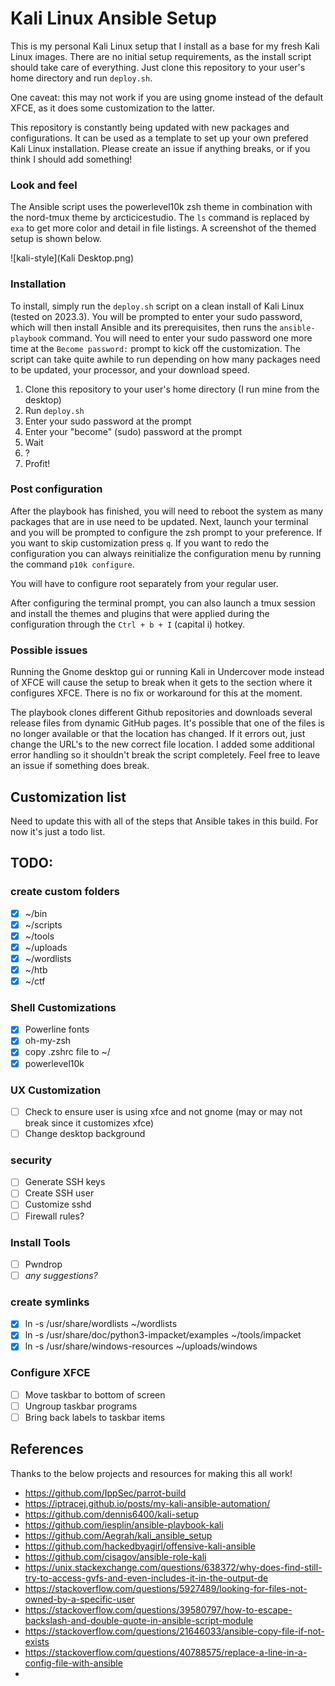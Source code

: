 # Kali Linux Ansible Setup

This is my personal Kali Linux setup that I install as a base for my fresh Kali Linux images. There are no initial setup requirements, as the install script should take care of everything.  Just clone this repository to your user's home directory and run `deploy.sh`.  

One caveat: this may not work if you are using gnome instead of the default XFCE, as it does some customization to the latter.

This repository is constantly being updated with new packages and configurations. It can be used as a template to set up your own prefered Kali Linux installation. Please create an issue if anything breaks, or if you think I should add something!

### Look and feel

The Ansible script uses the powerlevel10k zsh theme in combination with the nord-tmux theme by arcticicestudio. The `ls` command is replaced by `exa` to get more color and detail in file listings.
A screenshot of the themed setup is shown below.

![kali-style](Kali Desktop.png)

### Installation

To install, simply run the `deploy.sh` script on a clean install of Kali Linux (tested on 2023.3).  You will be prompted to enter your sudo password, which will then install Ansible and its prerequisites, then runs the `ansible-playbook` command. You will need to enter your sudo password one more time at the `Become password:` prompt to kick off the customization.  The script can take quite awhile to run depending on how many packages need to be updated, your processor, and your download speed.

1. Clone this repository to your user's home directory (I run mine from the desktop)
2. Run `deploy.sh`
3. Enter your sudo password at the prompt
4. Enter your "become" (sudo) password at the prompt
5. Wait
6. ?
7. Profit!

### Post configuration

After the playbook has finished, you will need to reboot the system as many packages that are in use need to be updated.  Next, launch your terminal and you will be prompted to configure the zsh prompt to your preference. If you want to skip customization press `q`.  If you want to redo the configuration you can always reinitialize the configuration menu by running the command `p10k configure`.  

You will have to configure root separately from your regular user. 

After configuring the terminal prompt, you can also launch a tmux session and install the themes and plugins that were applied during the configuration through the `Ctrl + b + I` (capital i) hotkey. 

### Possible issues

Running the Gnome desktop gui or running Kali in Undercover mode instead of XFCE will cause the setup to break when it gets to the section where it configures XFCE.  There is no fix or workaround for this at the moment.

The playbook clones different Github repositories and downloads several release files from dynamic GitHub pages. It's possible that one of the files is no longer available or that the location has changed. If it errors out, just change the URL's to the new correct file location. I added some additional error handling so it shouldn't break the script completely. Feel free to leave an issue if something does break.

## Customization list

Need to update this with all of the steps that Ansible takes in this build.  For now it's just a todo list.

## TODO: 

### create custom folders

- [x] ~/bin
- [x] ~/scripts
- [x] ~/tools
- [x] ~/uploads
- [x] ~/wordlists
- [x] ~/htb
- [x] ~/ctf

### Shell Customizations

- [x] Powerline fonts
- [x] oh-my-zsh
- [x] copy .zshrc file to ~/
- [x] powerlevel10k

### UX Customization
- [ ] Check to ensure user is using xfce and not gnome (may or may not break since it customizes xfce)
- [ ] Change desktop background

### security

- [ ] Generate SSH keys
- [ ] Create SSH user
- [ ] Customize sshd
- [ ] Firewall rules?

### Install Tools

- [ ] Pwndrop
- [ ] _any suggestions?_

### create symlinks

- [x] ln -s /usr/share/wordlists ~/wordlists
- [x] ln -s /usr/share/doc/python3-impacket/examples ~/tools/impacket
- [x] ln -s /usr/share/windows-resources ~/uploads/windows

### Configure XFCE

- [ ] Move taskbar to bottom of screen
- [ ] Ungroup taskbar programs
- [ ] Bring back labels to taskbar items

## References

Thanks to the below projects and resources for making this all work!
- https://github.com/IppSec/parrot-build
- https://iptracej.github.io/posts/my-kali-ansible-automation/
- https://github.com/dennis6400/kali-setup
- https://github.com/iesplin/ansible-playbook-kali
- https://github.com/Aegrah/kali_ansible_setup
- https://github.com/hackedbyagirl/offensive-kali-ansible
- https://github.com/cisagov/ansible-role-kali
- https://unix.stackexchange.com/questions/638372/why-does-find-still-try-to-access-gvfs-and-even-includes-it-in-the-output-de
- https://stackoverflow.com/questions/5927489/looking-for-files-not-owned-by-a-specific-user
- https://stackoverflow.com/questions/39580797/how-to-escape-backslash-and-double-quote-in-ansible-script-module
- https://stackoverflow.com/questions/21646033/ansible-copy-file-if-not-exists
- https://stackoverflow.com/questions/40788575/replace-a-line-in-a-config-file-with-ansible
- 
